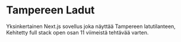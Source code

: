 # Tampereen Ladut
Yksinkertainen Next.js sovellus joka näyttää Tampereen latutilanteen, Kehitetty full stack open osan 11 viimeistä tehtävää varten.